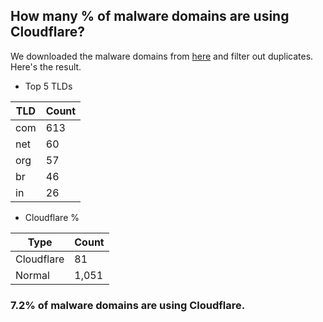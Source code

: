 ## How many % of malware domains are using Cloudflare?


We downloaded the malware domains from [here](https://urlhaus.abuse.ch) and filter out duplicates.
Here's the result.


[//]: # (start replacement)


- Top 5 TLDs

| TLD | Count |
| --- | --- |
| com | 613 |
| net | 60 |
| org | 57 |
| br | 46 |
| in | 26 |


- Cloudflare %

| Type | Count |
| --- | --- |
| Cloudflare | 81 |
| Normal | 1,051 |


### 7.2% of malware domains are using Cloudflare.